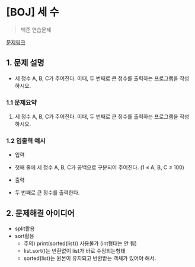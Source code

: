 # [BOJ] 세 수

> 백준 연습문제

[문제링크](https://www.acmicpc.net/problem/10817)

## 1. 문제 설명
- 세 정수 A, B, C가 주어진다. 이때, 두 번째로 큰 정수를 출력하는 프로그램을 작성하시오. 


### 1.1 문제요약

1. 세 정수 A, B, C가 주어진다. 이때, 두 번째로 큰 정수를 출력하는 프로그램을 작성하시오. 


### 1.2 입출력 예시

- 입력
- 첫째 줄에 세 정수 A, B, C가 공백으로 구분되어 주어진다. (1 ≤ A, B, C ≤ 100)

- 출력
- 두 번째로 큰 정수를 출력한다.



## 2. 문제해결 아이디어
- split활용
- sort활용
  - 주의) print(sorted(list)) 사용불가 (int형태는 안 됨)
  - list.sort()는 반환없이 list가 바로 수정되는형태
  - sorted(list)는 원본이 유지되고 반환받는 객체가 있어야 해서.



